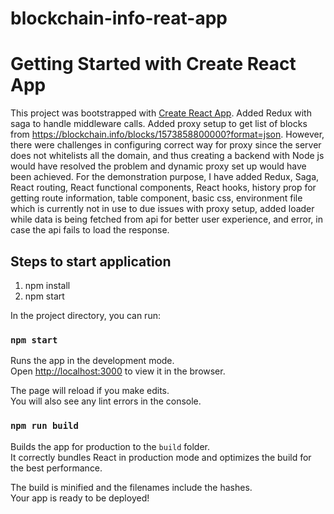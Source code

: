 # blockchain-info-reat-app

# Getting Started with Create React App

This project was bootstrapped with [Create React App](https://github.com/facebook/create-react-app).
Added Redux with saga to handle middleware calls.
Added proxy setup to get list of blocks from https://blockchain.info/blocks/1573858800000?format=json. However, there were challenges in configuring correct way for proxy since the server does not whitelists all the domain, and thus creating a backend with Node js would have resolved the problem and dynamic proxy set up would have been achieved.
For the demonstration purpose, I have added Redux, Saga, React routing, React functional components, React hooks, history prop for getting route information, table component, basic css, environment file which is currently not in use to due issues with proxy setup, added loader while data is being fetched from api for better user experience, and error, in case the api fails to load the response.

## Steps to start application

1. npm install
2. npm start

In the project directory, you can run:

### `npm start`

Runs the app in the development mode.\
Open [http://localhost:3000](http://localhost:3000) to view it in the browser.

The page will reload if you make edits.\
You will also see any lint errors in the console.

### `npm run build`

Builds the app for production to the `build` folder.\
It correctly bundles React in production mode and optimizes the build for the best performance.

The build is minified and the filenames include the hashes.\
Your app is ready to be deployed!
